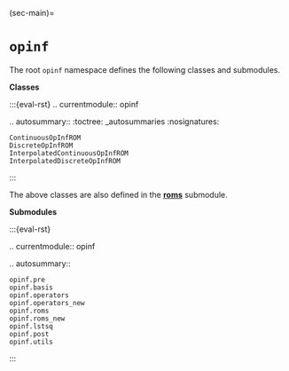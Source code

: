(sec-main)=
# `opinf`

The root `opinf` namespace defines the following classes and submodules.

**Classes**

:::{eval-rst}
.. currentmodule:: opinf

.. autosummary::
    :toctree: _autosummaries
    :nosignatures:

    ContinuousOpInfROM
    DiscreteOpInfROM
    InterpolatedContinuousOpInfROM
    InterpolatedDiscreteOpInfROM
:::

The above classes are also defined in the [**roms**](opinf.roms) submodule.

**Submodules**

:::{eval-rst}

.. currentmodule:: opinf

.. autosummary::

    opinf.pre
    opinf.basis
    opinf.operators
    opinf.operators_new
    opinf.roms
    opinf.roms_new
    opinf.lstsq
    opinf.post
    opinf.utils
:::
